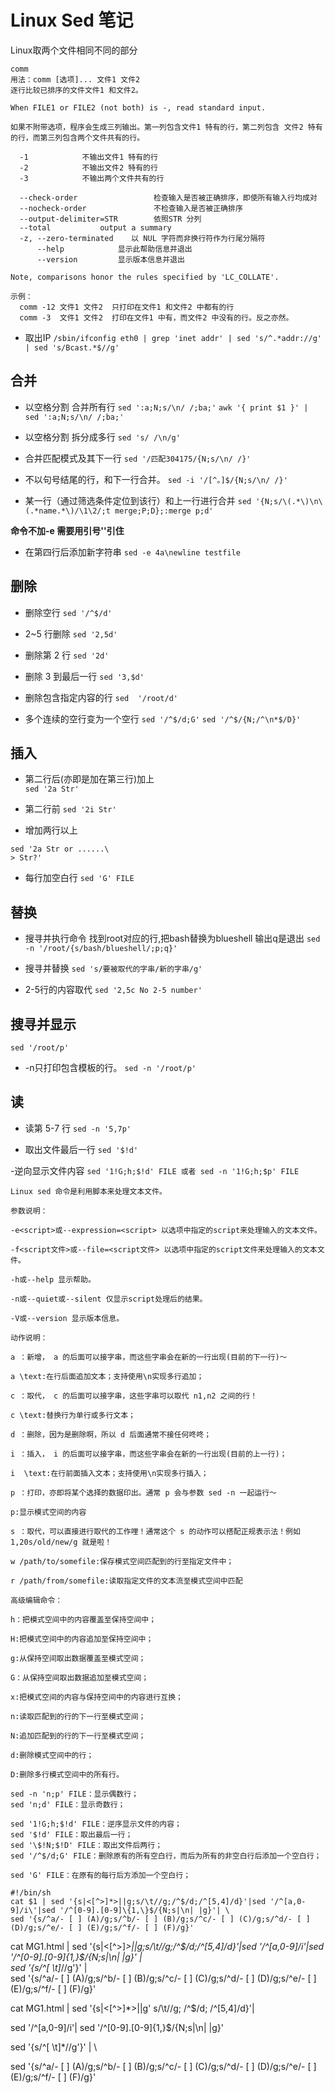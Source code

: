 # Linux Sed 笔记

Linux取两个文件相同不同的部分
```
comm 
用法：comm [选项]... 文件1 文件2
逐行比较已排序的文件文件1 和文件2。

When FILE1 or FILE2 (not both) is -, read standard input.

如果不附带选项，程序会生成三列输出。第一列包含文件1 特有的行，第二列包含 文件2 特有的行，而第三列包含两个文件共有的行。

  -1            不输出文件1 特有的行
  -2            不输出文件2 特有的行
  -3            不输出两个文件共有的行

  --check-order                 检查输入是否被正确排序，即使所有输入行均成对
  --nocheck-order               不检查输入是否被正确排序
  --output-delimiter=STR        依照STR 分列
  --total           output a summary
  -z, --zero-terminated    以 NUL 字符而非换行符作为行尾分隔符
      --help            显示此帮助信息并退出
      --version         显示版本信息并退出

Note, comparisons honor the rules specified by 'LC_COLLATE'.

示例：
  comm -12 文件1 文件2  只打印在文件1 和文件2 中都有的行
  comm -3  文件1 文件2  打印在文件1 中有，而文件2 中没有的行。反之亦然。

```
- 取出IP
`/sbin/ifconfig eth0 | grep 'inet addr' | sed 's/^.*addr://g' | sed 's/Bcast.*$//g'`


## 合并

- 以空格分割 合并所有行
`sed ':a;N;s/\n/ /;ba;'`
`awk '{ print $1 }' | sed ':a;N;s/\n/ /;ba;'`

- 以空格分割 拆分成多行
`sed 's/ /\n/g'`

- 合并匹配模式及其下一行
`sed '/匹配304175/{N;s/\n/ /}'`

- 不以句号结尾的行，和下一行合并。
`sed -i '/[^。]$/{N;s/\n/ /}'`

- 某一行（通过筛选条件定位到该行）和上一行进行合并 
`sed '{N;s/\(.*\)\n\(.*name.*\)/\1\2/;t merge;P;D};:merge p;d'`

**命令不加-e 需要用引号''引住**

- 在第四行后添加新字符串
`sed -e 4a\newline testfile `

## 删除

- 删除空行
`sed '/^$/d'`

-  2~5 行删除
`sed '2,5d'`

- 删除第 2 行
`sed '2d'`

- 删除 3 到最后一行
`sed '3,$d' `

- 删除包含指定内容的行
`sed  '/root/d'`

- 多个连续的空行变为一个空行
`sed '/^$/d;G'`
`sed '/^$/{N;/^\n*$/D}'`

## 插入

- 第二行后(亦即是加在第三行)加上	
`sed '2a Str'`

- 第二行前
`sed '2i Str'`

- 增加两行以上
```shell
sed '2a Str or ......\
> Str?'
```

- 每行加空白行
`sed 'G' FILE`

## 替换

- 搜寻并执行命令 找到root对应的行,把bash替换为blueshell 输出q是退出
`sed -n '/root/{s/bash/blueshell/;p;q}'`

- 搜寻并替换
`sed 's/要被取代的字串/新的字串/g'`

- 2-5行的内容取代
`sed '2,5c No 2-5 number'`

## 搜寻并显示
`sed '/root/p'`
- -n只打印包含模板的行。
`sed -n '/root/p'`



## 读

- 读第 5-7 行
`sed -n '5,7p'`

- 取出文件最后一行
`sed '$!d'`  

-逆向显示文件内容
`sed '1!G;h;$!d' FILE 或者 sed -n '1!G;h;$p' FILE`  


  
```note
Linux sed 命令是利用脚本来处理文本文件。

参数说明：

-e<script>或--expression=<script> 以选项中指定的script来处理输入的文本文件。

-f<script文件>或--file=<script文件> 以选项中指定的script文件来处理输入的文本文件。

-h或--help 显示帮助。

-n或--quiet或--silent 仅显示script处理后的结果。

-V或--version 显示版本信息。

动作说明：

a ：新增， a 的后面可以接字串，而这些字串会在新的一行出现(目前的下一行)～

a \text:在行后面追加文本；支持使用\n实现多行追加；

c ：取代， c 的后面可以接字串，这些字串可以取代 n1,n2 之间的行！

c \text:替换行为单行或多行文本；

d ：删除，因为是删除啊，所以 d 后面通常不接任何咚咚；

i ：插入， i 的后面可以接字串，而这些字串会在新的一行出现(目前的上一行)；

i  \text:在行前面插入文本；支持使用\n实现多行插入；

p ：打印，亦即将某个选择的数据印出。通常 p 会与参数 sed -n 一起运行～

p:显示模式空间的内容

s ：取代，可以直接进行取代的工作哩！通常这个 s 的动作可以搭配正规表示法！例如 1,20s/old/new/g 就是啦！

w /path/to/somefile:保存模式空间匹配到的行至指定文件中；

r /path/from/somefile:读取指定文件的文本流至模式空间中匹配

高级编辑命令：

h：把模式空间中的内容覆盖至保持空间中；

H:把模式空间中的内容追加至保持空间中；

g:从保持空间取出数据覆盖至模式空间；

G：从保持空间取出数据追加至模式空间；

x:把模式空间的内容与保持空间中的内容进行互换；

n:读取匹配到的行的下一行至模式空间；

N:追加匹配到的行的下一行至模式空间；

d:删除模式空间中的行；

D:删除多行模式空间中的所有行。

sed -n 'n;p' FILE：显示偶数行；
sed 'n;d' FILE：显示奇数行；

sed '1!G;h;$!d' FILE：逆序显示文件的内容；
sed '$!d' FILE：取出最后一行；
sed '\$!N;$!D' FILE：取出文件后两行；
sed '/^$/d;G' FILE：删除原有的所有空白行，而后为所有的非空白行后添加一个空白行；

sed 'G' FILE：在原有的每行后方添加一个空白行；

```
  
  
  
  
  
```
#!/bin/sh
cat $1 | sed '{s|<[^>]*>||g;s/\t//g;/^$/d;/^[5,4]/d}'|sed '/^[a,0-9]/i\'|sed '/^[0-9].[0-9]\{1,\}$/{N;s|\n| |g}'| \
sed '{s/^a/- [ ] (A)/g;s/^b/- [ ] (B)/g;s/^c/- [ ] (C)/g;s/^d/- [ ] (D)/g;s/^e/- [ ] (E)/g;s/^f/- [ ] (F)/g}'
```



cat MG1.html | sed '{s|<[^>]*>||g;s/\t//g;/^$/d;/^[5,4]/d}'|sed '/^[a,0-9]/i\'|sed '/^[0-9].[0-9]\{1,\}$/{N;s|\n| |g}' | \
sed '{s/^[ \t]*//g'}' | \
sed '{s/^a/- [ ] (A)/g;s/^b/- [ ] (B)/g;s/^c/- [ ] (C)/g;s/^d/- [ ] (D)/g;s/^e/- [ ] (E)/g;s/^f/- [ ] (F)/g}'

cat MG1.html | sed '{s|<[^>]*>||g'
s/\t//g;
/^$/d;
/^[5,4]/d}'|

sed '/^[a,0-9]/i\'|
sed '/^[0-9].[0-9]\{1,\}$/{N;s|\n| |g}'

sed '{s/^[ \t]*//g'}' | \

sed '{s/^a/- [ ] (A)/g;s/^b/- [ ] (B)/g;s/^c/- [ ] (C)/g;s/^d/- [ ] (D)/g;s/^e/- [ ] (E)/g;s/^f/- [ ] (F)/g}'